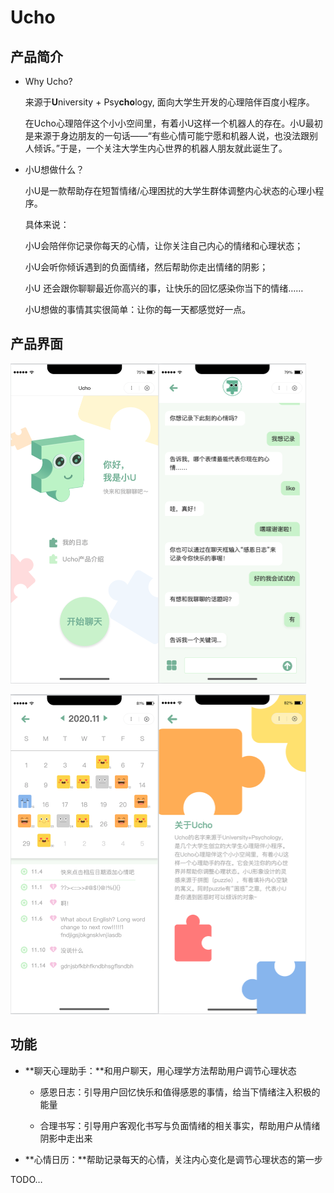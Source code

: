 # Ucho

## 产品简介

- Why Ucho?

  来源于**U**niversity + Psy**cho**logy, 面向大学生开发的心理陪伴百度小程序。

  在Ucho心理陪伴这个小小空间里，有着小U这样一个机器人的存在。小U最初是来源于身边朋友的一句话——“有些心情可能宁愿和机器人说，也没法跟别人倾诉。”于是，一个关注大学生内心世界的机器人朋友就此诞生了。

- 小U想做什么？

  小U是一款帮助存在短暂情绪/心理困扰的大学生群体调整内心状态的心理小程序。

  具体来说：

  小U会陪伴你记录你每天的心情，让你关注自己内心的情绪和心理状态；

  小U会听你倾诉遇到的负面情绪，然后帮助你走出情绪的阴影；

  小U 还会跟你聊聊最近你高兴的事，让快乐的回忆感染你当下的情绪……

  小U想做的事情其实很简单：让你的每一天都感觉好一点。

## 产品界面

<img src="./Umage/main.png" alt="截屏2020-12-03 下午11.56.27" style="zoom:50%;" /><img src="./Umage/chat.png" alt="截屏2020-12-04 上午12.00.46" style="zoom:50%;" />



<img src="./Umage/calender.png" alt="截屏2020-12-04 上午12.03.01" style="zoom:50%;" /><img src="./Umage/intro.png" alt="截屏2020-12-04 上午12.03.56" style="zoom:50%;" />

## 功能

- **聊天心理助手：**和用户聊天，用心理学方法帮助用户调节心理状态

  - 感恩日志：引导用户回忆快乐和值得感恩的事情，给当下情绪注入积极的能量    

  - 合理书写：引导用户客观化书写与负面情绪的相关事实，帮助用户从情绪阴影中走出来

- **心情日历：**帮助记录每天的心情，关注内心变化是调节心理状态的第一步

TODO… 